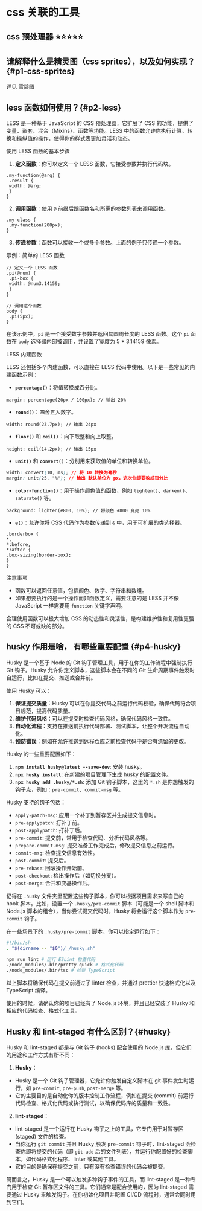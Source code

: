 # css 关联的工具

## css 预处理器  ⭐️⭐️⭐️⭐️⭐️

## 请解释什么是精灵图（css sprites），以及如何实现？  {#p1-css-sprites}

详见 [雪碧图](https://github.com/yangshun/front-end-interview-handbook/blob/master/Translations/Chinese/questions/css-questions.md#%E8%AF%B7%E9%98%90%E8%BF%B0float%E5%AE%9A%E4%BD%8D%E7%9A%84%E5%B7%A5%E4%BD%9C%E5%8E%9F%E7%90%86)

## less 函数如何使用？{#p2-less}

LESS 是一种基于 JavaScript 的 CSS 预处理器，它扩展了 CSS 的功能，提供了变量、嵌套、混合（Mixins）、函数等功能。LESS 中的函数允许你执行计算、转换和操纵值的操作，使得你的样式表更加灵活和动态。

 使用 LESS 函数的基本步骤

1. **定义函数**：你可以定义一个 LESS 函数，它接受参数并执行代码块。

```less
.my-function(@arg) {
 .result {
 width: @arg;
 }
}
```

2. **调用函数**：使用 `@` 前缀后跟函数名和所需的参数列表来调用函数。

```less
.my-class {
 .my-function(200px);
}
```

3. **传递参数**：函数可以接收一个或多个参数。上面的例子只传递一个参数。

 示例：简单的 LESS 函数

```less
// 定义一个 LESS 函数
.pi(@num) {
 .pi-box {
 width: @num3.14159;
 }
}

// 调用这个函数
body {
 .pi(5px);
}
```

在该示例中，`pi` 是一个接受数字参数并返回其圆周长度的 LESS 函数。这个 `pi` 函数在 `body` 选择器内部被调用，并设置了宽度为 5 \* 3.14159 像素。

 LESS 内建函数

LESS 还包括多个内建函数，可以直接在 LESS 代码中使用。以下是一些常见的内建函数示例：

* **`percentage()`**：将值转换成百分比。

 ```less
 margin: percentage(20px / 100px); // 输出 20%
 ```

* **`round()`**：四舍五入数字。

 ```less
 width: round(23.7px); // 输出 24px
 ```

* **`floor()`** 和 **`ceil()`**：向下取整和向上取整。

 ```less
 height: ceil(14.2px); // 输出 15px
 ```

* **`unit()`** 和 **`convert()`**：分别用来获取值的单位和转换单位。

 ```css
 width: convert(10, ms); // 将 10 转换为毫秒
 margin: unit(25, "%"); // 输出 默认单位为 px，这次你却要改成百分比
 ```

* **`color-function()`**：用于操作颜色值的函数，例如 `lighten()`、`darken()`、`saturate()` 等。

 ```less
 background: lighten(#800, 10%); // 将颜色 #800 变亮 10%
 ```

* **`e()`**：允许你将 CSS 代码作为参数传递到 `&` 中，用于可扩展的类选择器。

 ```less
 .borderbox {
 *,
 *:before,
 *:after {
 .box-sizing(border-box);
 }
 }
 ```

 注意事项

* 函数可以返回任意值，包括颜色、数字、字符串和数组。
* 如果想要执行的是一个操作而非函数定义，需要注意的是 LESS 并不像 JavaScript 一样需要用 `function` 关键字声明。

合理使用函数可以极大增加 CSS 的动态性和灵活性，是构建维护性和复用性更强的 CSS 不可或缺的部分。

## husky 作用是啥， 有哪些重要配置 {#p4-husky}

Husky 是一个基于 Node 的 Git 钩子管理工具，用于在你的工作流程中强制执行 Git 钩子。Husky 允许你定义脚本，这些脚本会在不同的 Git 生命周期事件触发时自运行，比如在提交、推送或合并前。

使用 Husky 可以：

1. **保证提交质量**：Husky 可以在你提交代码之前运行代码校验，确保代码符合项目规范，提高代码质量。
2. **维护代码风格**：可以在提交时检查代码风格，确保代码风格一致性。
3. **自动化流程**：支持在推送前执行代码部署、测试脚本，让整个开发流程自动化。
4. **预防错误**：例如在允许推送到远程仓库之前检查代码中是否有遗留的更改。

Husky 的一些重要配置如下：

1. **`npm install husky@latest --save-dev`**: 安装 husky。
2. **`npx husky install`**: 在新建的项目管理下生成 husky 的配置文件。
3. **`npx husky add .husky/*.sh`**: 添加 Git 钩子脚本，这里的 `*.sh` 是你想触发的钩子点，例如：`pre-commit`、`commit-msg` 等。

Husky 支持的钩子包括：

* `apply-patch-msg`: 应用一个补丁到暂存区并生成提交信息时。
* `pre-applypatch`: 打补丁前。
* `post-applypatch`: 打补丁后。
* `pre-commit`: 提交前，常用于检查代码、分析代码风格等。
* `prepare-commit-msg`: 提交准备工作完成后，修改提交信息之前运行。
* `commit-msg`: 检查提交信息有效性。
* `post-commit`: 提交后。
* `pre-rebase`: 回滚操作开始前。
* `post-checkout`: 检出操作后（如切换分支）。
* `post-merge`: 合并和变基操作后。

记得在 `.husky` 文件夹里配置这些钩子脚本，你可以根据项目需求来写自己的 hook 脚本。比如，设置一个 `.husky/pre-commit` 脚本（可能是一个 shell 脚本和 Node.js 脚本的组合），当你尝试提交代码时，Husky 将会运行这个脚本作为 `pre-commit` 钩子。

在一些场景下的 `.husky/pre-commit` 脚本，你可以指定运行如下：

```bash
#!/bin/sh
. "$(dirname -- "$0")/_/husky.sh"

npm run lint # 运行 ESLint 检查代码
./node_modules/.bin/pretty-quick # 格式化代码
./node_modules/.bin/tsc # 检查 TypeScript
```

以上脚本将确保代码在提交前通过了 linter 检查，并通过 prettier 快速格式化以及 TypeScript 编译。

使用的时候，请确认你的项目已经有了 Node.js 环境，并且已经安装了 Husky 和相应的代码检查、格式化工具。

## Husky 和 lint-staged 有什么区别？{#husky}

Husky 和 lint-staged 都是与 Git 钩子 (hooks) 配合使用的 Node.js 库，但它们的用途和工作方式有所不同：

1. **Husky**：

* Husky 是一个 Git 钩子管理器，它允许你触发自定义脚本在 git 事件发生时运行，如 `pre-commit`, `pre-push`, `post-merge` 等。
* 它的主要目的是自动化你的版本控制工作流程，例如在提交 (commit) 前运行代码检查、格式化代码或执行测试，以确保代码库的质量和一致性。

2. **lint-staged**：

* lint-staged 是一个运行在 Husky 钩子之上的工具，它专门用于对暂存区 (staged) 文件的检查。
* 当你运行 `git commit` 并且 Husky 触发 `pre-commit` 钩子时，lint-staged 会检查你即将提交的代码（即 `git add` 后的文件列表），并运行你配置好的检查脚本，如代码格式化程序、linter 或其他工具。
* 它的目的是确保在提交之前，只有没有检查错误的代码会被提交。

简而言之，Husky 是一个可以触发多种钩子事件的工具，而 lint-staged 是一种专门用于检查 Git 暂存区文件的工具。它们通常是配合使用的，因为 lint-staged 需要通过 Husky 来触发钩子。在你初始化项目并配置 CI/CD 流程时，通常会同时用到它们。
